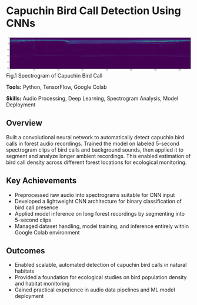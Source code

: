 # Capuchin Bird Call Detection Using CNNs
![Spectogram](spectogram.png)
Fig.1 Spectrogram of Capuchin Bird Call

**Tools:** Python, TensorFlow, Google Colab

**Skills:** Audio Processing, Deep Learning, Spectrogram Analysis, Model Deployment

## Overview

Built a convolutional neural network to automatically detect capuchin bird calls in forest audio recordings. Trained the model on labeled 5-second spectrogram clips of bird calls and background sounds, then applied it to segment and analyze longer ambient recordings. This enabled estimation of bird call density across different forest locations for ecological monitoring.

## Key Achievements

- Preprocessed raw audio into spectrograms suitable for CNN input
- Developed a lightweight CNN architecture for binary classification of bird call presence
- Applied model inference on long forest recordings by segmenting into 5-second clips
- Managed dataset handling, model training, and inference entirely within Google Colab environment

## Outcomes

- Enabled scalable, automated detection of capuchin bird calls in natural habitats
- Provided a foundation for ecological studies on bird population density and habitat monitoring
- Gained practical experience in audio data pipelines and ML model deployment


